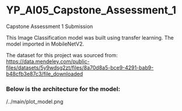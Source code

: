 # YP_AI05_Capstone_Assessment_1
 Capstone Assessment 1 Submission

 This Image Classification model was built using transfer learning. The model imported in MobileNetV2.

The dataset for this project was sourced from: https://data.mendeley.com/public-files/datasets/5y9wdsg2zt/files/8a70d8a5-bce9-4291-bab9-b48cfb3e87c3/file_downloaded

### Below is the architecture for the model:
/../main/plot_model.png
